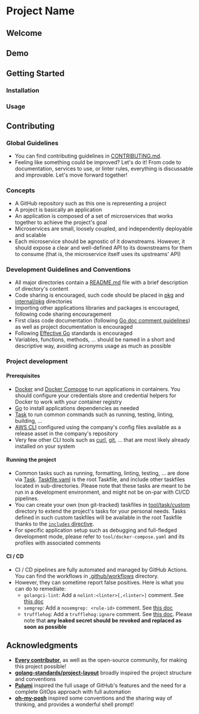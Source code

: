 # Project Name

<!-- Brief description of the project -->

## Welcome

<!-- Project presentation, motivation, and main features -->

## Demo

<!-- If applicable, project demo (video, screenshots, asciicinema, ...) -->

## Getting Started

### Installation

<!-- Prerequisites and installation instructions -->

### Usage

<!-- Basic usage and main commands -->

## Contributing

### Global Guidelines

- You can find contributing guidelines in [CONTRIBUTING.md](/../../kemadev/.github/blob/main/.github/CONTRIBUTING.md).
- Feeling like something could be improved? Let's do it! From code to documentation, services to use, or linter rules, everything is discussable and improvable. Let's move forward together!

### Concepts

- A GitHub repository such as this one is representing a project
- A project is basically an application
- An application is composed of a set of microservices that works together to achieve the project's goal
- Microservices are small, loosely coupled, and independently deployable and scalable
- Each microservice should be agnostic of it downstreams. However, it should expose a clear and well-defined API to its downstreams for them to consume (that is, the microservice itself uses its upstreams' API)

### Development Guidelines and Conventions

- All major directories contain a [README.md](README.md) file with a brief description of directory's content
- Code sharing is encouraged, such code should be placed in [pkg](pkg) and [internal/pkg](internal/pkg) directories
- Importing other applications libraries and packages is encouraged, following code sharing encouragement
- First class code documentation (following [Go doc comment guidelines](https://go.dev/doc/comment)) as well as project documentation is encouraged
- Following [Effective Go](https://go.dev/doc/effective_go) standards is encouraged
- Variables, functions, methods, ... should be named in a short and descriptive way, avoiding acronyms usage as much as possible

### Project development

#### Prerequisites

- [Docker](https://github.com/docker/cli) and [Docker Compose](https://github.com/docker/compose) to run applications in containers. You should configure your credentials store and credential helpers for Docker to work with your container registry
- [Go](https://github.com/golang/go) to install applications dependencies as needed
- [Task](https://github.com/go-task/task) to run common commands such as running, testing, linting, building, ...
- [AWS CLI](https://github.com/aws/aws-cli) configured using the company's config files available as a release asset in the company's repository
- Very few other CLI tools such as [curl](https://github.com/curl/curl), [git](https://github.com/git/git), ... that are most likely already installed on your system

#### Running the project

- Common tasks such as running, formatting, linting, testing, ... are done via [Task](https://github.com/go-task/task). [Taskfile.yaml](Taskfile.yaml) is the root Taskfile, and include other taskfiles located in sub-directories. Please note that these tasks are meant to be run in a development environment, and might not be on-par with CI/CD pipelines.
- You can create your own (non git-tracked) taskfiles in [tool/task/custom](tool/task/custom) directory to extend the project's tasks for your personal needs. Tasks defined in such custom taskfiles will be available in the root Taskfile thanks to the [`includes` directive](tool/task/Taskfile.yaml#L10).
- For specific application setup such as debugging and full-fledged development mode, please refer to `tool/docker-compose.yaml` and its profiles with associated comments

#### CI / CD

- CI / CD pipelines are fully automated and managed by GitHub Actions. You can find the workflows in [.github/workflows](.github/workflows) directory.
- However, they can sometime report false positives. Here is what you can do to remediate:
  - `golangci-lint`: Add a `nolint:<linter>[,<linter>]` comment. See [this doc](https://golangci-lint.run/usage/false-positives/)
  - `semgrep`: Add a `nosemgrep: <rule-id>` comment. See [this doc](https://semgrep.dev/docs/ignoring-files-folders-code)
  - `trufflehog`: Add a `trufflehog:ignore` comment. See [this doc](https://github.com/trufflesecurity/trufflehog/tree/main/?tab=readme-ov-file#question-faq). Please note that **any leaked secret should be revoked and replaced as soon as possible**

## Acknowledgments

- **[Every contributor](/../../graphs/contributors)**, as well as the open-source community, for making this project possible!
- **[golang-standards/project-layout](https://github.com/golang-standards/project-layout)** broadly inspired the project structure and conventions
- **[Pulumi](https://github.com/pulumi)** inspired the full usage of GitHub's features and the need for a complete GitOps approach with full automation
- **[oh-my-posh](https://github.com/jandedobbeleer/oh-my-posh)** inspired some conventions and the sharing way of thinking, and provides a wonderful shell prompt!
